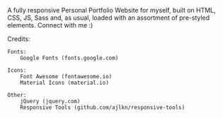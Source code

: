 A fully responsive Personal Portfolio Website for myself, built on HTML, CSS, JS, Sass
and, as usual, loaded with an assortment of pre-styled elements. Connect with me :)


Credits:

	Fonts:
		Google Fonts (fonts.google.com)

	Icons:
		Font Awesome (fontawesome.io)
		Material Icons (material.io)

	Other:
		jQuery (jquery.com)
		Responsive Tools (github.com/ajlkn/responsive-tools)
